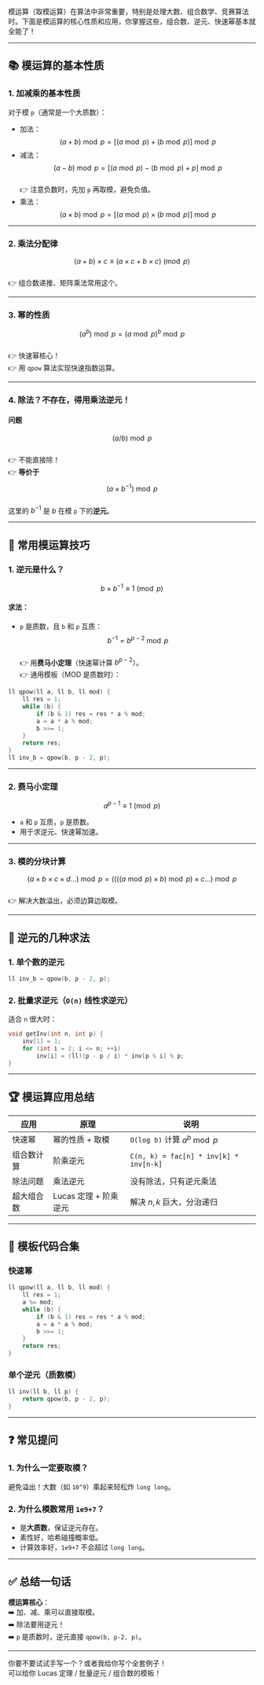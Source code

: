 模运算（取模运算）在算法中非常重要，特别是处理大数、组合数学、竞赛算法时。下面是模运算的核心性质和应用，你掌握这些，组合数、逆元、快速幂基本就全能了！

---

## 📚 模运算的基本性质

### 1. **加减乘的基本性质**
对于模 `p`（通常是一个大质数）：
- 加法：  
  $$(a + b) \bmod p = \left[(a \bmod p) + (b \bmod p)\right] \bmod p$$  
- 减法：  
  $$(a - b) \bmod p = \left[(a \bmod p) - (b \bmod p) + p\right] \bmod p$$  
  👉 注意负数时，先加 `p` 再取模，避免负值。
- 乘法：  
  $$(a \times b) \bmod p = \left[(a \bmod p) \times (b \bmod p)\right] \bmod p$$

---

### 2. **乘法分配律**
$$(a + b) \times c \equiv (a \times c + b \times c) \pmod p$$  
👉 组合数递推、矩阵乘法常用这个。

---

### 3. **幂的性质**
$$(a^b) \bmod p = (a \bmod p)^b \bmod p$$  
👉 快速幂核心！  
👉 用 `qpow` 算法实现快速指数运算。

---

### 4. **除法？不存在，得用乘法逆元！**
#### **问题**  
$$(a / b) \bmod p$$  
👉 不能直接除！  
👉 **等价于**  
$$(a \times b^{-1}) \bmod p$$  
这里的 $b^{-1}$ 是 $b$ 在模 `p` 下的**逆元**。

---

## 🎯 常用模运算技巧

### 1. **逆元是什么？**
$$
b \times b^{-1} \equiv 1 \pmod p
$$
#### 求法：
- `p` 是质数，且 `b` 和 `p` 互质：  
  $$
  b^{-1} = b^{p-2} \bmod p
  $$  
👉 用**费马小定理**（快速幂计算 $b^{p-2}$）。  
👉 通用模板（MOD 是质数时）：  
```cpp
ll qpow(ll a, ll b, ll mod) {
    ll res = 1;
    while (b) {
        if (b & 1) res = res * a % mod;
        a = a * a % mod;
        b >>= 1;
    }
    return res;
}
ll inv_b = qpow(b, p - 2, p);
```

---

### 2. **费马小定理**
$$
a^{p-1} \equiv 1 \pmod p
$$  
- `a` 和 `p` 互质，`p` 是质数。
- 用于求逆元、快速幂加速。

---

### 3. **模的分块计算**
$$
(a \times b \times c \times d \dots) \bmod p = ((((a \bmod p) \times b) \bmod p) \times c \dots ) \bmod p
$$  
👉 解决大数溢出，必须边算边取模。

---

## 🚀 逆元的几种求法
### 1. 单个数的逆元
```cpp
ll inv_b = qpow(b, p - 2, p);
```
### 2. 批量求逆元（`O(n)` 线性求逆元）
适合 `n` 很大时：
```cpp
void getInv(int n, int p) {
    inv[1] = 1;
    for (int i = 2; i <= n; ++i)
        inv[i] = (ll)(p - p / i) * inv[p % i] % p;
}
```
---

## 🏆 模运算应用总结
| 应用            | 原理                         | 说明                        |
|-----------------|------------------------------|-----------------------------|
| 快速幂           | 幂的性质 + 取模             | `O(log b)` 计算 $a^b \bmod p$ |
| 组合数计算       | 阶乘逆元                    | `C(n, k) = fac[n] * inv[k] * inv[n-k]` |
| 除法问题         | 乘法逆元                    | 没有除法，只有逆元乘法 |
| 超大组合数       | Lucas 定理 + 阶乘逆元       | 解决 $n, k$ 巨大，分治递归 |

---

## 📌 模板代码合集

### 快速幂
```cpp
ll qpow(ll a, ll b, ll mod) {
    ll res = 1;
    a %= mod;
    while (b) {
        if (b & 1) res = res * a % mod;
        a = a * a % mod;
        b >>= 1;
    }
    return res;
}
```

### 单个逆元（质数模）
```cpp
ll inv(ll b, ll p) {
    return qpow(b, p - 2, p);
}
```

---

## ❓ 常见提问
### 1. **为什么一定要取模？**
避免溢出！大数（如 `10^9`）乘起来轻松炸 `long long`。

### 2. **为什么模数常用 `1e9+7`？**
- 是**大质数**，保证逆元存在。
- 素性好，哈希碰撞概率低。
- 计算效率好，`1e9+7` 不会超过 `long long`。

---

## ✅ 总结一句话
**模运算核心**：  
➡️ 加、减、乘可以直接取模。  
➡️ 除法要用逆元！  
➡️ `p` 是质数时，逆元直接 `qpow(b, p-2, p)`。

---

你要不要试试手写一个？或者我给你写个全套例子！  
可以给你 Lucas 定理 / 批量逆元 / 组合数的模板！